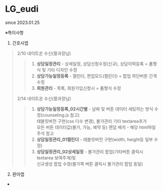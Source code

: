 # LG_eudi
since 2023.01.25


※특이사항

1. 간호사앱
> 2/10 네이트온 수신(황과장님)
>>1. **상담일정관리** - 상세일정, 상담신청수정(신규), 상담이력등록 = 폼형식 및 기타 디자인 수정   
>>2. **상담가능일정등록** - 캘린더, 편집모드(캘린더) = 팝업 하단버튼 간격 수정   
>>3. **회원관리** - 목록, 회원가입신청시 = 폼형식 수정   
>
> 2/14 네이트온 수신(황과장님)
>>1. **상담가능일정등록_02시간별** - 날짜 및 버튼 데이터 세팅하는 방식 수정(counseling.js 참고)  
태블릿버전 구현(css 다수 변경), 불가관리 기타 textarea추가  
모든 버튼 데이터값(불가, 가능, 예약 등) 랜덤 배치 - 해당 html파일 주석 참고
>>2. **상담일정관리_01캘린더** - 태블릿버전 구현(width, height등 일부 수정)
>>3. **상담일정관리_02상세일정** - 불가관리 팝업(기타버튼 클릭시 textarea 보여주게)및  
신규생성 팝업 수정(불가쪽 버튼 클릭시 불가관리 팝업 동일)

2. 환아앱
- 
